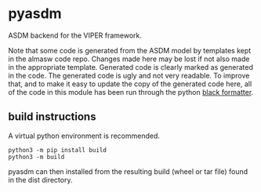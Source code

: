 # pyasdm
ASDM backend for the VIPER framework.

Note that some code is generated from the ASDM model by templates kept
in the almasw code repo. Changes made here may be lost if not also
made in the appropriate template. Generated code is clearly marked
as generated in the code. The generated code is ugly and not very
readable. To improve that, and to make it easy to update the copy of
the generated code here, all of the code in this module has been 
run through the python [black formatter](https://pypi.org/project/black/).

## build instructions
A virtual python environment is recommended.
```
python3 -m pip install build
python3 -m build
```
pyasdm can then installed from the resulting build (wheel or tar file) found in the dist directory.
